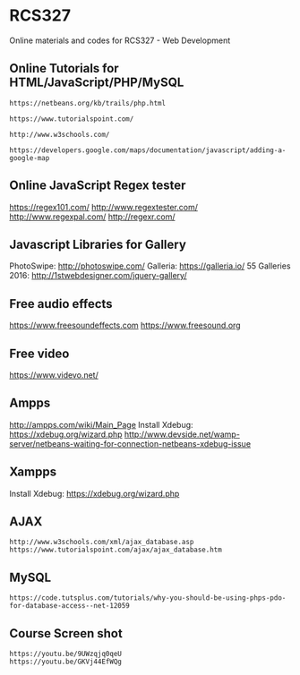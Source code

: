 # RCS327
Online materials and codes for RCS327 - Web Development


## Online Tutorials for HTML/JavaScript/PHP/MySQL

	https://netbeans.org/kb/trails/php.html
	
	https://www.tutorialspoint.com/
	
	http://www.w3schools.com/
	
	https://developers.google.com/maps/documentation/javascript/adding-a-google-map
	
## Online JavaScript Regex tester
 https://regex101.com/
 http://www.regextester.com/
 http://www.regexpal.com/
 http://regexr.com/

## Javascript Libraries for Gallery
 PhotoSwipe: http://photoswipe.com/
 Galleria: https://galleria.io/
 55 Galleries 2016: http://1stwebdesigner.com/jquery-gallery/
	
## Free audio effects
 https://www.freesoundeffects.com
 https://www.freesound.org
	
## Free video
 https://www.videvo.net/
	
## Ampps
 http://ampps.com/wiki/Main_Page
 Install Xdebug: https://xdebug.org/wizard.php
 http://www.devside.net/wamp-server/netbeans-waiting-for-connection-netbeans-xdebug-issue
## Xampps
 Install Xdebug: https://xdebug.org/wizard.php
	
## AJAX
	http://www.w3schools.com/xml/ajax_database.asp
	https://www.tutorialspoint.com/ajax/ajax_database.htm
	
## MySQL
	https://code.tutsplus.com/tutorials/why-you-should-be-using-phps-pdo-for-database-access--net-12059
## Course Screen shot
	https://youtu.be/9UWzqjq0qeU
	https://youtu.be/GKVj44EfWQg
